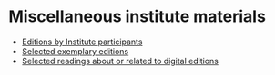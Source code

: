 # Miscellaneous institute materials

* [Editions by Institute participants](participant-editions.md)
* [Selected exemplary editions](exemplary_editions.md)
* [Selected readings about or related to digital editions](references.md)
